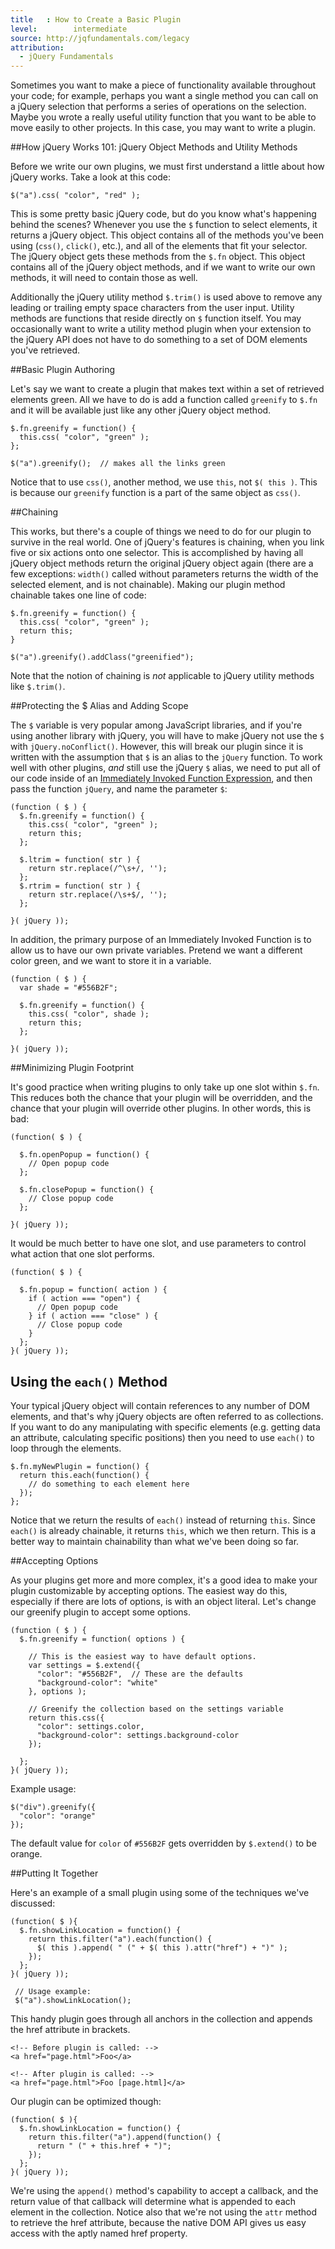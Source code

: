 ```yaml
---
title   : How to Create a Basic Plugin
level:        intermediate
source: http://jqfundamentals.com/legacy
attribution:
  - jQuery Fundamentals
---
```

Sometimes you want to make a piece of functionality available throughout your code;
for example, perhaps you want a single method you can call on a jQuery selection that performs a series of operations on the selection. Maybe you wrote a really useful utility function that you want to be able to move easily to other projects.
In this case, you may want to write a plugin.

##How jQuery Works 101: jQuery Object Methods and Utility Methods

Before we write our own plugins, we must first understand a little about how jQuery works. Take a look at this code:

```
$("a").css( "color", "red" );
```

This is some pretty basic jQuery code, but do you know what's happening behind the scenes? Whenever you use the `$` function to select elements, it returns a jQuery object. This object contains all of the methods you've been using (`css()`, `click()`, etc.), and all of the elements that fit your selector. The jQuery object gets these methods from the `$.fn` object. This object contains all of the jQuery object methods, and if we want to write our own methods, it will need to contain those as well.

Additionally the jQuery utility method `$.trim()` is used above to remove any leading or trailing empty space characters from the user input. Utility methods are functions that reside directly on
`$` function itself.  You may occasionally want to write a utility method plugin when your extension to the jQuery API does not have to do something to a set of DOM elements you've retrieved.

##Basic Plugin Authoring

Let's say we want to create a plugin that makes text within a set of retrieved elements green. All we have to do is add a function called `greenify` to `$.fn` and it will be available just like any other jQuery object method.

```
$.fn.greenify = function() {
  this.css( "color", "green" );
};

$("a").greenify();  // makes all the links green
```
Notice that to use `css()`, another method, we use `this`, not `$( this )`. This is because our `greenify` function is a part of the same object as `css()`.

##Chaining

This works, but there's a couple of things we need to do for our plugin to survive in the real world. One of jQuery's features is chaining, when you link five or six actions onto one selector. This is accomplished by having all jQuery object methods return the original jQuery object again (there are a few exceptions: `width()` called without parameters returns the width of the selected element, and is not chainable). Making our plugin method chainable takes one line of code:

```
$.fn.greenify = function() {
  this.css( "color", "green" );
  return this;
}

$("a").greenify().addClass("greenified");
```

Note that the notion of chaining is *not* applicable to jQuery utility methods like `$.trim()`.


##Protecting the $ Alias and Adding Scope

The `$` variable is very popular among JavaScript libraries, and if you're using another library with jQuery, you will have to make jQuery not use the `$` with `jQuery.noConflict()`. However, this will break our plugin since it is written with the assumption that `$` is an alias to the `jQuery` function. To work well with other plugins, _and_ still use the jQuery `$` alias, we need to put all of our code inside of an [Immediately Invoked Function Expression](http://stage.learn.jquery.com/javascript-101/functions/#immediately-invoked-function-expression), and then pass the function `jQuery`, and name the parameter `$`:

```
(function ( $ ) {
  $.fn.greenify = function() {
    this.css( "color", "green" );
    return this;
  };

  $.ltrim = function( str ) {
    return str.replace(/^\s+/, '');
  };
  $.rtrim = function( str ) {
    return str.replace(/\s+$/, '');
  };

}( jQuery ));
```

In addition, the primary purpose of an Immediately Invoked Function is to allow us to have our own private variables. Pretend we want a different color green, and we want to store it in a variable.

```
(function ( $ ) {
  var shade = "#556B2F";

  $.fn.greenify = function() {
    this.css( "color", shade );
    return this;
  };

}( jQuery ));
```

##Minimizing Plugin Footprint

It's good practice when writing plugins to only take up one slot within `$.fn`. This reduces both the chance that your plugin will be overridden, and the chance that your plugin will override other plugins. In other words, this is bad:

```
(function( $ ) {

  $.fn.openPopup = function() {
    // Open popup code
  };

  $.fn.closePopup = function() {
    // Close popup code
  };

}( jQuery ));
```

It would be much better to have one slot, and use parameters to control what action that one slot performs.

```
(function( $ ) {

  $.fn.popup = function( action ) {
    if ( action === "open") {
      // Open popup code
    } if ( action === "close" ) {
      // Close popup code
    }
  };
}( jQuery ));
```

## Using the `each()` Method
Your typical jQuery object will contain references to any number of DOM elements, and that's why jQuery objects are often referred to as collections.
If you want to do any manipulating with specific elements (e.g. getting data an attribute, calculating specific positions) then you need to use `each()` to
loop through the elements.

```
$.fn.myNewPlugin = function() {
  return this.each(function() {
    // do something to each element here
  });
};
```

Notice that we return the results of `each()` instead of returning `this`.
Since `each()` is already chainable, it returns `this`, which we then return.
This is a better way to maintain chainability than what we've been doing so far.

##Accepting Options

As your plugins get more and more complex, it's a good idea to make your plugin
customizable by accepting options. The easiest way do this, especially if there
are lots of options, is with an object literal. Let's change our greenify plugin to
accept some options.

```
(function ( $ ) {
  $.fn.greenify = function( options ) {

    // This is the easiest way to have default options.
    var settings = $.extend({
      "color": "#556B2F",  // These are the defaults
      "background-color": "white"
    }, options );

    // Greenify the collection based on the settings variable
    return this.css({
      "color": settings.color,
      "background-color": settings.background-color
    });

  };
}( jQuery ));
```

Example usage:

```
$("div").greenify({
  "color": "orange"
});
```

The default value for `color` of `#556B2F` gets overridden by `$.extend()` to be orange.

##Putting It Together

Here's an example of a small plugin using some of the techniques
we've discussed:

```
(function( $ ){
  $.fn.showLinkLocation = function() {
    return this.filter("a").each(function() {
      $( this ).append( " (" + $( this ).attr("href") + ")" );
    });
  };
}( jQuery ));

 // Usage example:
 $("a").showLinkLocation();
```

This handy plugin goes through all anchors in the collection and appends the
href attribute in brackets.

```
<!-- Before plugin is called: -->
<a href="page.html">Foo</a>

<!-- After plugin is called: -->
<a href="page.html">Foo [page.html]</a>
```

Our plugin can be optimized though:

```
(function( $ ){
  $.fn.showLinkLocation = function() {
    return this.filter("a").append(function() {
      return " (" + this.href + ")";
    });
  };
}( jQuery ));
```

We're using the `append()` method's capability to accept a callback, and the
return value of that callback will determine what is appended to each element
in the collection.  Notice also that we're not using the `attr` method to
retrieve the href attribute, because the native DOM API gives us easy access
with the aptly named href property.
